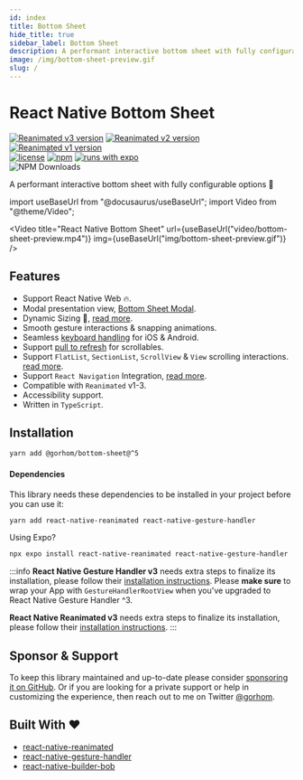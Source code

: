 ```yaml
---
id: index
title: Bottom Sheet
hide_title: true
sidebar_label: Bottom Sheet
description: A performant interactive bottom sheet with fully configurable options 🚀
image: /img/bottom-sheet-preview.gif
slug: /
---
```


<head>
  <title>React Native Bottom Sheet</title>
</head>

# React Native Bottom Sheet

[![Reanimated v3 version](https://img.shields.io/github/package-json/v/gorhom/react-native-bottom-sheet/master?label=Reanimated%20v3&style=flat-square)](https://www.npmjs.com/package/@gorhom/bottom-sheet) [![Reanimated v2 version](https://img.shields.io/github/package-json/v/gorhom/react-native-bottom-sheet/v4?label=Reanimated%20v2&style=flat-square)](https://www.npmjs.com/package/@gorhom/bottom-sheet)  [![Reanimated v1 version](https://img.shields.io/github/package-json/v/gorhom/react-native-bottom-sheet/v2?label=Reanimated%20v1&style=flat-square)](https://www.npmjs.com/package/@gorhom/bottom-sheet)<br />
[![license](https://img.shields.io/npm/l/@gorhom/bottom-sheet?style=flat-square)](https://www.npmjs.com/package/@gorhom/bottom-sheet) [![npm](https://img.shields.io/badge/types-included-blue?style=flat-square)](https://www.npmjs.com/package/@gorhom/bottom-sheet) [![runs with expo](https://img.shields.io/badge/Runs%20with%20Expo-4630EB.svg?style=flat-square&logo=EXPO&labelColor=f3f3f3&logoColor=000)](https://expo.io/) <br /> ![NPM Downloads](https://img.shields.io/npm/dw/%40gorhom%2Fbottom-sheet?style=flat-square)

A performant interactive bottom sheet with fully configurable options 🚀

import useBaseUrl from "@docusaurus/useBaseUrl";
import Video from "@theme/Video";

<Video
	title="React Native Bottom Sheet"
	url={useBaseUrl("video/bottom-sheet-preview.mp4")}
	img={useBaseUrl("img/bottom-sheet-preview.gif")}
/>

## Features

- Support React Native Web 🔥.
- Modal presentation view, [Bottom Sheet Modal](./modal).
- Dynamic Sizing 📏, [read more](./dynamic-sizing).
- Smooth gesture interactions & snapping animations.
- Seamless [keyboard handling](./keyboard-handling) for iOS & Android.
- Support [pull to refresh](./pull-to-refresh) for scrollables.
- Support `FlatList`, `SectionList`, `ScrollView` & `View` scrolling interactions. [read more](./scrollables).
- Support `React Navigation` Integration, [read more](./react-navigation-integration).
- Compatible with `Reanimated` v1-3.
- Accessibility support.
- Written in `TypeScript`.

## Installation

```bash
yarn add @gorhom/bottom-sheet@^5
```

#### Dependencies

This library needs these dependencies to be installed in your project before you can use it:

```bash
yarn add react-native-reanimated react-native-gesture-handler
```

Using Expo?

```bash
npx expo install react-native-reanimated react-native-gesture-handler
```

:::info
**React Native Gesture Handler v3** needs extra steps to finalize its installation, please follow their [installation instructions](https://docs.swmansion.com/react-native-gesture-handler/docs/fundamentals/installation). Please **make sure** to wrap your App with `GestureHandlerRootView` when you've upgraded to React Native Gesture Handler ^3.

**React Native Reanimated v3** needs extra steps to finalize its installation, please follow their [installation instructions](https://docs.swmansion.com/react-native-reanimated/docs/fundamentals/getting-started).
:::

## Sponsor & Support

To keep this library maintained and up-to-date please consider [sponsoring it on GitHub](https://github.com/sponsors/gorhom). Or if you are looking for a private support or help in customizing the experience, then reach out to me on Twitter [@gorhom](https://twitter.com/gorhom).

## Built With ❤️

- [react-native-reanimated](https://github.com/software-mansion/react-native-reanimated)
- [react-native-gesture-handler](https://github.com/software-mansion/react-native-gesture-handler)
- [react-native-builder-bob](https://github.com/callstack/react-native-builder-bob)
